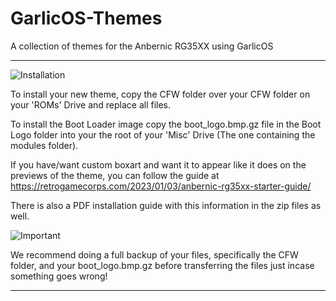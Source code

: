 # GarlicOS-Themes

A collection of themes for the Anbernic RG35XX using GarlicOS


*****************************************************************
![Installation](https://user-images.githubusercontent.com/131164472/232834106-89506670-4ac3-449c-b033-9df47b06df6a.png)


To install your new theme, copy the CFW folder over your CFW folder on your 'ROMs' Drive and replace all files.

To install the Boot Loader image copy the boot_logo.bmp.gz file in the Boot Logo folder into your the root of your 'Misc' Drive (The one containing the modules folder).

If you have/want custom boxart and want it to appear like it does on the previews of the theme, you can follow the guide at https://retrogamecorps.com/2023/01/03/anbernic-rg35xx-starter-guide/

There is also a PDF installation guide with this information in the zip files as well.



![Important](https://user-images.githubusercontent.com/131164472/232833324-f22fd0f3-66b7-4636-ab72-b0f99e1d5f20.png)

We recommend doing a full backup of your files, specifically the CFW folder, and your boot_logo.bmp.gz before transferring the files just incase something goes wrong!

*****************************************************************
